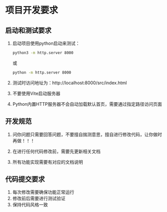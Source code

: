 # 项目开发要求

## 启动和测试要求

1. 启动项目使用python启动来测试：
   ```bash
   python3 -m http.server 8000
   ```
   或
   ```bash
   python -m http.server 8000
   ```

2. 测试时访问地址为：http://localhost:8000/src/index.html

3. 不要使用Vite启动服务器

4. Python内置HTTP服务器不会自动加载默认首页，需要通过指定路径访问页面

## 开发规范

1. 问你问题只需要回答问题，不要擅自揣测意思，擅自进行修改代码，让你做时再做！！！

2. 在进行任何代码修改前，需要先更新相关文档

3. 所有功能实现需要有对应的文档说明

## 代码提交要求

1. 每次修改需要确保功能正常运行
2. 修改前后需要进行测试验证
3. 保持代码风格一致